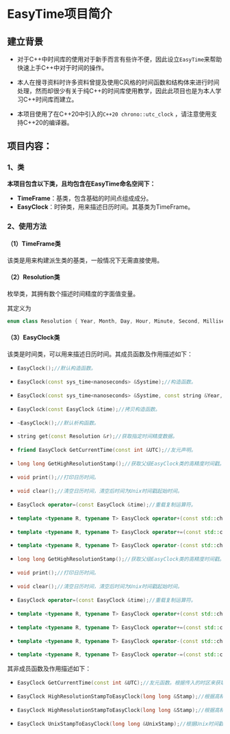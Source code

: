 # EasyTime项目简介

## 建立背景

- 对于C++中时间库的使用对于新手而言有些许不便，因此设立```EasyTime```来帮助快速上手C++中对于时间的操作。

- 本人在搜寻资料时许多资料曾提及使用C风格的时间函数和结构体来进行时间处理，然而却很少有关于纯C++的时间库使用教学，因此此项目也是为本人学习C++时间库而建立。

- 本项目使用了在C++20中引入的```C++20 chrono::utc_clock```  ，请注意使用支持C++20的编译器。


## 项目内容：

### 1、类

**本项目包含以下类，且均包含在EasyTime命名空间下：**

- **TimeFrame**：基类，包含基础的时间点组成成分。
- **EasyClock**：时钟类，用来描述日历时间。其基类为TimeFrame。

### 2、使用方法

#### （1）TimeFrame类

该类是用来构建派生类的基类，一般情况下无需直接使用。

#### （2）Resolution类

枚举类，其拥有数个描述时间精度的字面值变量。

其定义为 

```cpp
enum class Resolution { Year, Month, Day, Hour, Minute, Second, Millisecond, Microsecond, Nanosecond };
```

#### （3）EasyClock类

该类是时间类，可以用来描述日历时间。其成员函数及作用描述如下：

- ```cpp
  EasyClock();//默认构造函数。
  ```


- ```cpp
  EasyClock(const sys_time<nanoseconds> &Systime);//构造函数。
  ```

- ```cpp
  EasyClock(const sys_time<nanoseconds> &Systime, const string &Year, const string &Month, const string &Day, const string &Hour, const string &Minute, const string &Second, const string &Millisecond, const string &Microsecond, const string &Nanosecond);//构造函数。
  ```

- ```cpp
  EasyClock(const EasyClock &time);//拷贝构造函数。
  ```

- ```cpp
  ~EasyClock();//默认析构函数。
  ```

- ```cpp
  string get(const Resolution &r);//获取指定时间精度数据。
  ```

- ```cpp
  friend EasyClock GetCurrentTime(const int &UTC);//友元声明。
  ```

- ```cpp
  long long GetHighResolutionStamp();//获取父级EasyClock类的高精度时间戳。
  ```

- ```cpp
  void print();//打印日历时间。
  ```

- ```cpp
  void clear();//清空日历时间，清空后时间为Unix时间戳起始时间。
  ```

- ```cpp
  EasyClock operator=(const EasyClock &time);//重载复制运算符。
  ```

- ```cpp
  template <typename R, typename T> EasyClock operator+(const std::chrono::duration<R, T> &interval);//重载加法运算符。接受一个std::chrono::daration参数进行运算。如1s，5ns等。下列重载+=、-、-=函数与此类似，故不一一解释。
  ```

- ```cpp
  template <typename R, typename T> EasyClock operator+=(const std::chrono::duration<R, T> &interval);
  ```

- ```cpp
  template <typename R, typename T> EasyClock operator-(const std::chrono::duration<R, T> &interval);
  ```

- ```cpp
  long long GetHighResolutionStamp();//获取父级EasyClock类的高精度时间戳。
  ```
  
- ```cpp
  void print();//打印日历时间。
  ```
- ```cpp
  void clear();//清空日历时间，清空后时间为Unix时间戳起始时间。
  ```
- ```cpp
  EasyClock operator=(const EasyClock &time);//重载复制运算符。
  ```
- ```cpp
  template <typename R, typename T> EasyClock operator+(const std::chrono::duration<R, T> &interval);//重载加法运算符。接受一个std::chrono::daration参数进行运算。如1s，5ns等。下列重载+=、-、-=函数与此类似，故不一一解释。
  ```
- ```cpp
  template <typename R, typename T> EasyClock operator+=(const std::chrono::duration<R, T> &interval);
  ```
- ```cpp
  template <typename R, typename T> EasyClock operator-(const std::chrono::duration<R, T> &interval);
  ```

- ```cpp
  template <typename R, typename T> EasyClock operator-=(const std::chrono::duration<R, T> &interval);
  ```

其非成员函数及作用描述如下：

- ```cpp
  EasyClock GetCurrentTime(const int &UTC);//友元函数。根据传入的时区来获取当前日历时间。
  ```

- ```cpp
  EasyClock HighResolutionStampToEasyClock(long long &Stamp);//根据高精度时间戳转换EasyClock对象。
  ```

- ```cpp
  EasyClock HighResolutionStampToEasyClock(long long &Stamp);//根据高精度时间戳转换EasyClock对象。
  ```
  

- ```cpp
  EasyClock UnixStampToEasyClock(long long &UnixStamp);//根据Unix时间戳转换EasyClock对象。
  ```

